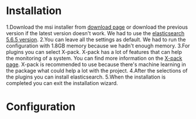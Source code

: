 # Installation
1.Download the msi installer from [download page](https://www.elastic.co/downloads/elasticsearch) or download the previous version if the latest version doesn't work. We had to use the [elasticsearch 5.6.5 version](https://www.elastic.co/downloads/past-releases/elasticsearch-5-6-5).
2.You can leave all the settings as default.
	We had to run the configuration with 1.8GB memory because we hadn't enough memory.
3.For plugins you can select X-pack. X-pack has a lot of features that can help the monitoring of a system.
	You can find more information on the [X-pack page](https://www.elastic.co/products/x-pack).
	X-pack is recommended to use because there's machine learning in the package what could help a lot with the project.
4.After the selections of the plugins you can install elasticsearch.
5.When the installation is completed you can exit the installation wizard.

# Configuration

